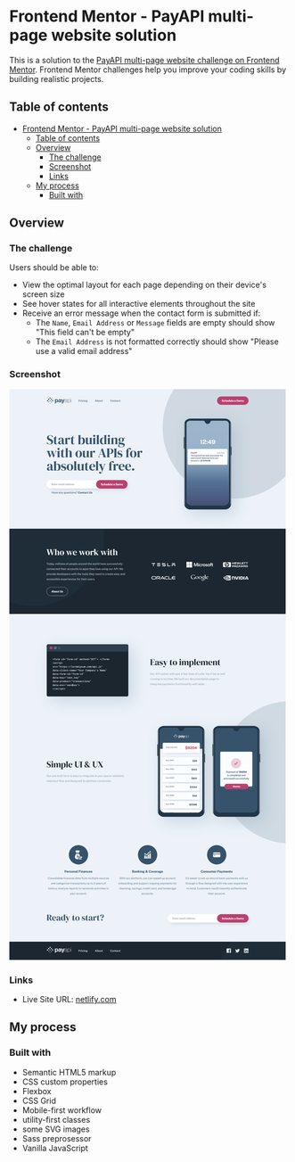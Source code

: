 # Frontend Mentor - PayAPI multi-page website solution

This is a solution to the [PayAPI multi-page website challenge on Frontend Mentor](https://www.frontendmentor.io/challenges/payapi-multipage-website-FDLR1Y11e). Frontend Mentor challenges help you improve your coding skills by building realistic projects.

## Table of contents

- [Frontend Mentor - PayAPI multi-page website solution](#frontend-mentor---payapi-multi-page-website-solution)
  - [Table of contents](#table-of-contents)
  - [Overview](#overview)
    - [The challenge](#the-challenge)
    - [Screenshot](#screenshot)
    - [Links](#links)
  - [My process](#my-process)
    - [Built with](#built-with)
    
  

<!-- **Note: Delete this note and update the table of contents based on what sections you keep.** -->

## Overview

### The challenge

Users should be able to:

- View the optimal layout for each page depending on their device's screen size
- See hover states for all interactive elements throughout the site
- Receive an error message when the contact form is submitted if:
  - The `Name`, `Email Address` or `Message` fields are empty should show "This field can't be empty"
  - The `Email Address` is not formatted correctly should show "Please use a valid email address"

### Screenshot

![](./images/screenshot/home-fullpage.png)

### Links


- Live Site URL: [netlify.com](https://codewunder-api.netlify.app)

## My process

### Built with

- Semantic HTML5 markup
- CSS custom properties
- Flexbox
- CSS Grid
- Mobile-first workflow
- utility-first classes
- some SVG images
- Sass preprosessor
- Vanilla JavaScript



